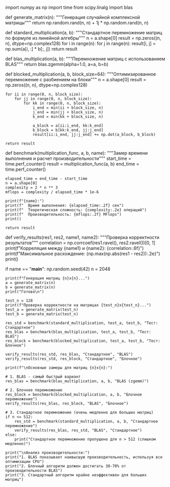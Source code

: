 import numpy as np
import time
from scipy.linalg import blas

def generate_matrix(n):
    """Генерация случайной комплексной матрицы"""
    return np.random.rand(n, n) + 1j * np.random.rand(n, n)

def standard_multiplication(a, b):
    """Стандартное перемножение матриц по формуле из линейной алгебры"""
    n = a.shape[0]
    result = np.zeros((n, n), dtype=np.complex128)
    for i in range(n):
        for j in range(n):
            result[i, j] = np.sum(a[i, :] * b[:, j])
    return result

def blas_multiplication(a, b):
    """Перемножение матриц с использованием BLAS"""
    return blas.zgemm(alpha=1.0, a=a, b=b)

def blocked_multiplication(a, b, block_size=64):
    """Оптимизированное перемножение с разбиением на блоки"""
    n = a.shape[0]
    result = np.zeros((n, n), dtype=np.complex128)
    
    for ii in range(0, n, block_size):
        for jj in range(0, n, block_size):
            for kk in range(0, n, block_size):
                i_end = min(ii + block_size, n)
                j_end = min(jj + block_size, n)
                k_end = min(kk + block_size, n)
                
                a_block = a[ii:i_end, kk:k_end]
                b_block = b[kk:k_end, jj:j_end]
                result[ii:i_end, jj:j_end] += np.dot(a_block, b_block)
    
    return result

def benchmark(multiplication_func, a, b, name):
    """Замер времени выполнения и расчет производительности"""
    start_time = time.perf_counter()
    result = multiplication_func(a, b)
    end_time = time.perf_counter()
    
    elapsed_time = end_time - start_time
    n = a.shape[0]
    complexity = 2 * n ** 3 
    mflops = complexity / elapsed_time * 1e-6
    
    print(f"{name}:")
    print(f"  Время выполнения: {elapsed_time:.2f} сек")
    print(f"  Теоретическая сложность: {complexity:.2e} операций")
    print(f"  Производительность: {mflops:.2f} MFlops")
    print()
    
    return result

def verify_results(res1, res2, name1, name2):
    """Проверка корректности результатов"""
    correlation = np.corrcoef(res1.ravel(), res2.ravel())[0, 1]
    print(f"Корреляция между {name1} и {name2}: {correlation:.6f}")
    print(f"Максимальное расхождение: {np.max(np.abs(res1 - res2)):.2e}")
    print()

if name == "__main__":
    np.random.seed(42)
    n = 2048
    
    print(f"Генерация матриц {n}x{n}...")
    a = generate_matrix(n)
    b = generate_matrix(n)
    print("Готово\n")
    
    test_n = 128
    print(f"Проверка корректности на матрицах {test_n}x{test_n}...")
    test_a = generate_matrix(test_n)
    test_b = generate_matrix(test_n)
    
    res_std = benchmark(standard_multiplication, test_a, test_b, "Тест: Стандартное")
    res_blas = benchmark(blas_multiplication, test_a, test_b, "Тест: BLAS")
    res_block = benchmark(blocked_multiplication, test_a, test_b, "Тест: Блочное")
    
    verify_results(res_std, res_blas, "Стандартное", "BLAS")
    verify_results(res_std, res_block, "Стандартное", "Блочное")
    
    print(f"\nОсновные замеры для матриц {n}x{n}:")
    
    # 1. BLAS - самый быстрый вариант
    res_blas = benchmark(blas_multiplication, a, b, "BLAS (zgemm)")
    
    # 2. Блочное перемножение
    res_block = benchmark(blocked_multiplication, a, b, "Блочное перемножение")
    verify_results(res_blas, res_block, "BLAS", "Блочное")
    
    # 3. Стандартное перемножение (очень медленно для больших матриц)
    if n <= 512:
        res_std = benchmark(standard_multiplication, a, b, "Стандартное перемножение")
        verify_results(res_blas, res_std, "BLAS", "Стандартное")
    else:
        print("Стандартное перемножение пропущено для n > 512 (слишком медленно)")
    
    print("\nАнализ производительности:")
    print("1. BLAS показывает наивысшую производительность, используя все оптимизации CPU")
    print("2. Блочный алгоритм должен достигать 30-70% от производительности BLAS")
    print("3. Стандартный алгоритм крайне неэффективен для больших матриц")

